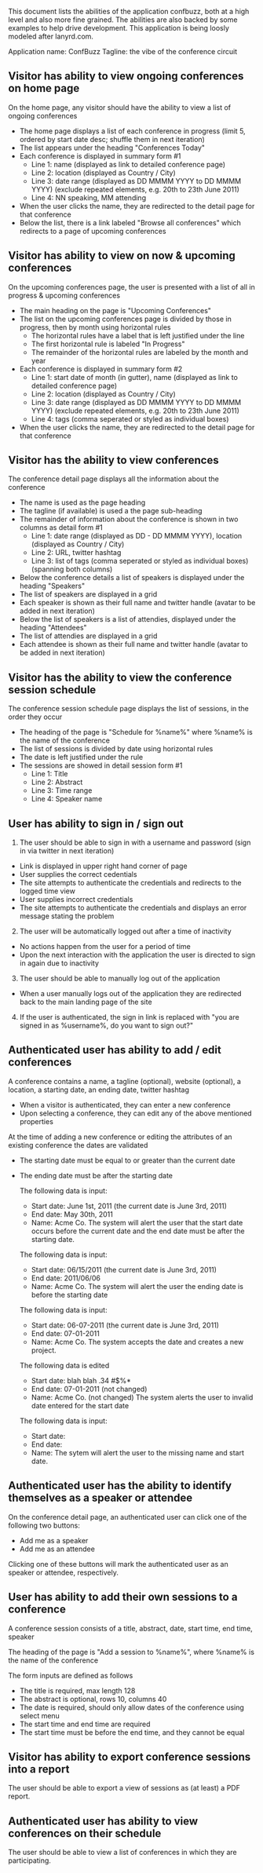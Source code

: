 This document lists the abilities of the application confbuzz, both at a high level and
also more fine grained. The abilities are also backed by some examples to help
drive development. This application is being loosly modeled after lanyrd.com.

Application name: ConfBuzz
Tagline: the vibe of the conference circuit

## Visitor has ability to view ongoing conferences on home page

On the home page, any visitor should have the ability to view a list of ongoing conferences

  * The home page displays a list of each conference in progress (limit 5, ordered by start date desc; shuffle them in next iteration)
  * The list appears under the heading "Conferences Today"
  * Each conference is displayed in summary form #1
    * Line 1: name (displayed as link to detailed conference page)
    * Line 2: location (displayed as Country / City)
    * Line 3: date range (displayed as DD MMMM YYYY to DD MMMM YYYY) (exclude repeated elements, e.g. 20th to 23th June 2011)
    * Line 4: NN speaking, MM attending
  * When the user clicks the name, they are redirected to the detail page for that conference
  * Below the list, there is a link labeled "Browse all conferences" which redirects to a page of upcoming conferences

## Visitor has ability to view on now & upcoming conferences

On the upcoming conferences page, the user is presented with a list of all in progress & upcoming conferences

  * The main heading on the page is "Upcoming Conferences"
  * The list on the upcoming conferences page is divided by those in progress, then by month using horizontal rules
    * The horizontal rules have a label that is left justified under the line
    * The first horizontal rule is labeled "In Progress"
    * The remainder of the horizontal rules are labeled by the month and year
  * Each conference is displayed in summary form #2
    * Line 1: start date of month (in gutter), name (displayed as link to detailed conference page)
    * Line 2: location (displayed as Country / City)
    * Line 3: date range (displayed as DD MMMM YYYY to DD MMMM YYYY) (exclude repeated elements, e.g. 20th to 23th June 2011)
    * Line 4: tags (comma seperated or styled as individual boxes)
  * When the user clicks the name, they are redirected to the detail page for that conference

## Visitor has the ability to view conferences

The conference detail page displays all the information about the conference

  * The name is used as the page heading
  * The tagline (if available) is used a the page sub-heading
  * The remainder of information about the conference is shown in two columns as detail form #1
    * Line 1: date range (displayed as DD - DD MMMM YYYY), location (displayed as Country / City)
    * Line 2: URL, twitter hashtag
    * Line 3: list of tags (comma seperated or styled as individual boxes) (spanning both columns)
  * Below the conference details a list of speakers is displayed under the heading "Speakers"
  * The list of speakers are displayed in a grid
  * Each speaker is shown as their full name and twitter handle (avatar to be added in next iteration)
  * Below the list of speakers is a list of attendies, displayed under the heading "Attendees"
  * The list of attendies are displayed in a grid
  * Each attendee is shown as their full name and twitter handle (avatar to be added in next iteration)

## Visitor has the ability to view the conference session schedule

The conference session schedule page displays the list of sessions, in the order they occur

  * The heading of the page is "Schedule for %name%" where %name% is the name of the conference
  * The list of sessions is divided by date using horizontal rules
  * The date is left justified under the rule
  * The sessions are showed in detail session form #1
    * Line 1: Title
    * Line 2: Abstract
    * Line 3: Time range
    * Line 4: Speaker name

## User has ability to sign in / sign out

1. The user should be able to sign in with a username and password (sign in via twitter in next iteration)

  * Link is displayed in upper right hand corner of page
  * User supplies the correct cedentials
  * The site attempts to authenticate the credentials and redirects to the logged time view
  * User supplies incorrect credentials
  * The site attempts to authenticate the credentials and displays an error message stating the problem

2. The user will be automatically logged out after a time of inactivity

  * No actions happen from the user for a period of time
  * Upon the next interaction with the application the user is directed to sign in again due to inactivity

3. The user should be able to manually log out of the application

  * When a user manually logs out of the application they are redirected back to the main landing page of the site

4. If the user is authenticated, the sign in link is replaced with "you are signed in as %username%, do you want to sign out?"

## Authenticated user has ability to add / edit conferences

A conference contains a name, a tagline (optional), website (optional), a location, a starting date, an ending date, twitter hashtag

  * When a visitor is authenticated, they can enter a new conference
  * Upon selecting a conference, they can edit any of the above mentioned properties

At the time of adding a new conference or editing the attributes of an existing conference the dates are validated

  * The starting date must be equal to or greater than the current date
  * The ending date must be after the starting date

    The following data is input:
       * Start date: June 1st, 2011 (the current date is June 3rd, 2011)
       * End date: May 30th, 2011
       * Name: Acme Co.
    The system will alert the user that the start date occurs before the current date and the end date must be
    after the starting date.

    The following data is input:
       * Start date: 06/15/2011 (the current date is June 3rd, 2011)
       * End date: 2011/06/06
       * Name: Acme Co.
    The system will alert the user the ending date is before the starting date

    The following data is input:
       * Start date: 06-07-2011 (the current date is June 3rd, 2011)
       * End date: 07-01-2011
       * Name: Acme Co.
    The system accepts the date and creates a new project.

    The following data is edited
      * Start date: blah blah .34 #$%*
      * End date: 07-01-2011 (not changed)
      * Name: Acme Co. (not changed)
    The system alerts the user to invalid date entered for the start date

    The following data is input:
      * Start date:
      * End date:
      * Name:
    The sytem will alert the user to the missing name and start date.

## Authenticated user has the ability to identify themselves as a speaker or attendee

On the conference detail page, an authenticated user can click one of the following two buttons:

  * Add me as a speaker
  * Add me as an attendee

Clicking one of these buttons will mark the authenticated user as an speaker or attendee, respectively.

## User has ability to add their own sessions to a conference

A conference session consists of a title, abstract, date, start time, end time, speaker

The heading of the page is "Add a session to %name%", where %name% is the name of the conference

The form inputs are defined as follows

  * The title is required, max length 128
  * The abstract is optional, rows 10, columns 40
  * The date is required, should only allow dates of the conference using select menu
  * The start time and end time are required
  * The start time must be before the end time, and they cannot be equal

## Visitor has ability to export conference sessions into a report

The user should be able to export a view of sessions as (at least) a PDF report.

## Authenticated user has ability to view conferences on their schedule

The user should be able to view a list of conferences in which they are participating.

